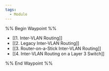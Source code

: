 ```yaml
---
tags:
  - Module
---
```

%% Begin Waypoint %%
- [[1. Inter-VLAN Routing]]
- [[2. Legacy Inter-VLAN Routing]]
- [[3. Router-on-a-Stick Inter-VLAN Routing]]
- [[4. Inter-VLAN Routing on a Layer 3 Switch]]

%% End Waypoint %%

